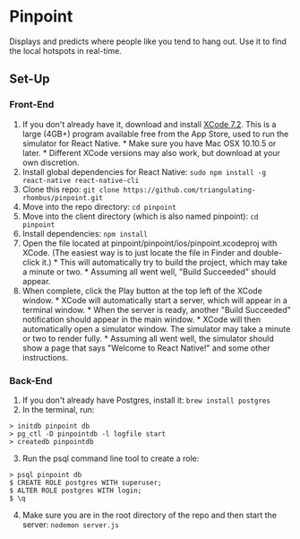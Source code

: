 # Pinpoint

  Displays and predicts where people like you tend to hang out. Use it to find the local hotspots in real-time.

## Set-Up

### Front-End
  
  1. If you don't already have it, download and install [XCode 7.2](https://itunes.apple.com/us/app/xcode/id497799835). This is a large (4GB+) program available free from the App Store, used to run the simulator for React Native.
    * Make sure you have Mac OSX 10.10.5 or later.
    * Different XCode versions may also work, but download at your own discretion.
  2. Install global dependencies for React Native: `sudo npm install -g react-native react-native-cli`
  3. Clone this repo: `git clone https://github.com/triangulating-rhombus/pinpoint.git`
  4. Move into the repo directory: `cd pinpoint`
  5. Move into the client directory (which is also named pinpoint): `cd pinpoint`
  6. Install dependencies: `npm install`
  7. Open the file located at pinpoint/pinpoint/ios/pinpoint.xcodeproj with XCode. (The easiest way is to just locate the file in Finder and double-click it.)
    * This will automatically try to build the project, which may take a minute or two.
    * Assuming all went well, "Build Succeeded" should appear.
  8. When complete, click the Play button at the top left of the XCode window.
    * XCode will automatically start a server, which will appear in a terminal window.
    * When the server is ready, another "Build Succeeded" notification should appear in the main window.
    * XCode will then automatically open a simulator window. The simulator may take a minute or two to render fully.
    * Assuming all went well, the simulator should show a page that says "Welcome to React Native!" and some other instructions.

### Back-End
  
  1. If you don't already have Postgres, install it: `brew install postgres`
  2. In the terminal, run:
```
> initdb pinpoint db 
> pg_ctl -D pinpointdb -l logfile start
> createdb pinpointdb
```
  3. Run the psql command line tool to create a role:
```
> psql pinpoint db
$ CREATE ROLE postgres WITH superuser;
$ ALTER ROLE postgres WITH login;
$ \q
```
  4. Make sure you are in the root directory of the repo and then start the server: `nodemon server.js`